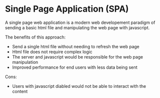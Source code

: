 # Single Page Application (SPA)

A single page web application is a modern web developement  paradigm of sending a basic html file and manipulating the web page with javascript.

The benefits of this approach:
+ Send a single html file without needing to refresh the web page
+ Html file does not require complex logic
+ The server and javascript would be responsible for the web page manipulation
+ Improved performance for end users with less data being sent

Cons:
+ Users with javascript diabled would not be able to interact with the content